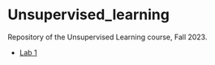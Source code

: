 # Unsupervised_learning

Repository of the Unsupervised Learning course, Fall 2023.

- [Lab 1](Lab1.ipynb)
